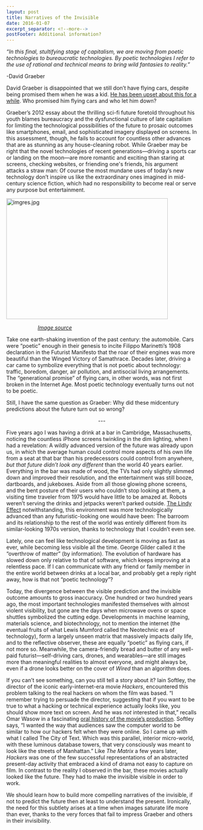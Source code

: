 ```yaml
---
layout: post
title: Narratives of the Invisible
date: 2016-01-07
excerpt_separator: <!--more-->
postFooter: Additional information?
---
```


<em>“In this final, stultifying stage of capitalism, we are moving from poetic technologies to bureaucratic technologies. By poetic technologies I refer to </em><em>the use of rational and technical means to bring wild fantasies to reality.”</em>

-David Graeber

David Graeber is disappointed that we still don’t have flying cars, despite being promised them when he was a kid. <a href="http://thebaffler.com/salvos/of-flying-cars-and-the-declining-rate-of-profit">He has been upset about this for a while</a>. Who promised him flying cars and who let him down?

Graeber’s 2012 essay about the thrilling sci-fi future foretold throughout his youth blames bureaucracy and the dysfunctional culture of late capitalism for limiting the technological possibilities of the future to prosaic outcomes like smartphones, email, and sophisticated imagery displayed on screens. In this assessment, though, he fails to account for countless other advances that are as stunning as any house-cleaning robot. While Graeber may be right that the novel technologies of recent generations—driving a sports car or landing on the moon—are more romantic and exciting than staring at screens, checking websites, or friending one's friends, his argument attacks a straw man: Of course the most mundane uses of today’s new technology don’t inspire us like the extraordinary ones imagined in mid-century science fiction, which had no responsibility to become real or serve any purpose but entertainment.

<img class="  wp-image-701 aligncenter" src="https://kneelingbus.files.wordpress.com/2016/01/imgres1.jpg" alt="imgres.jpg" width="426" height="319" />

<em>                     <a href="http://rasa13.deviantart.com/art/The-Gibson-From-Hackers-169133817">Image source</a></em>

Take one earth-shaking invention of the past century: the automobile. Cars were “poetic” enough in their genesis to incite Filippo Marinetti’s 1908 declaration in the Futurist Manifesto that the roar of their engines was more beautiful than the Winged Victory of Samathrace. Decades later, driving a car came to symbolize everything that is not poetic about technology: traffic, boredom, danger, air pollution, and antisocial living arrangements. The “generational promise” of flying cars, in other words, was not first broken in the Internet Age. Most poetic technology eventually turns out not to be poetic.

Still, I have the same question as Graeber: Why did these midcentury predictions about the future turn out so wrong?
<p style="text-align:center;">---</p>
Five years ago I was having a drink at a bar in Cambridge, Massachusetts, noticing the countless iPhone screens twinkling in the dim lighting, when I had a revelation: A wildly advanced version of the future was already upon us, in which the average human could control more aspects of his own life from a seat at that bar than his predecessors could control from anywhere, <em>but that future didn’t look any different</em> than the world 40 years earlier. Everything in the bar was made of wood, the TVs had only slightly slimmed down and improved their resolution, and the entertainment was still booze, dartboards, and jukeboxes. Aside from all those glowing phone screens, and the bent posture of their users who couldn’t stop looking at them, a visiting time traveler from 1975 would have little to be amazed at. Robots weren’t serving the drinks and jetpacks weren’t parked outside. <a href="https://en.wikipedia.org/wiki/Lindy_effect">The Lindy Effect</a> notwithstanding, this environment was more technologically advanced than any futuristic-looking one would have been: The barroom and its relationship to the rest of the world was entirely different from its similar-looking 1970s version, thanks to technology that I couldn’t even see.

Lately, one can feel like technological development is moving as fast as ever, while becoming less visible all the time. George Gilder called it the “overthrow of matter” (by information). The evolution of hardware has slowed down only relative to that of software, which keeps improving at a relentless pace. If I can communicate with any friend or family member in the entire world between drinks at a local bar, and probably get a reply right away, how is that not “poetic technology”?

Today, the divergence between the visible prediction and the invisible outcome amounts to gross inaccuracy. One hundred or two hundred years ago, the most important technologies manifested themselves with almost violent visibility, but gone are the days when microwave ovens or space shuttles symbolized the cutting edge. Developments in machine learning, materials science, and biotechnology, not to mention the internet (the eventual fruits of what Lewis Mumford called the Neotechnic era of technology), form a largely unseen matrix that massively impacts daily life, and to the reflective observer, these are equally “poetic” as flying cars, if not more so. Meanwhile, the camera-friendly bread and butter of any well-paid futurist—self-driving cars, drones, and wearables—are still images more than meaningful realities to almost everyone, and might always be, even if a drone looks better on the cover of <em>Wired</em> than an algorithm does.

If you can’t see something, can you still tell a story about it? Iain Softley, the director of the iconic early-internet-era movie <em>Hackers</em>, encountered this problem talking to the real hackers on whom the film was based. “I remember trying to persuade the director, suggesting that if you want to be true to what a hacking or technical experience actually looks like, you should show more text on screen. And he was <em>not </em>interested in that,” recalls Omar Wasow in a fascinating <a href="http://www.slashfilm.com/hackers-oral-history/">oral history of the movie’s production</a>. Softley says, “I wanted the way that audiences saw the computer world to be similar to how our hackers felt when they were online. So I came up with what I called The City of Text. Which was this parallel, interior micro-world, with these luminous database towers, that very consciously was meant to look like the streets of Manhattan.” Like <em>The Matrix</em> a few years later, <em>Hackers</em> was one of the few successful representations of an abstracted present-day activity that embraced a kind of drama not easy to capture on film. In contrast to the reality I observed in the bar, these movies actually looked like the future. They had to make the invisible visible in order to work.

We should learn how to build more compelling narratives of the invisible, if not to predict the future then at least to understand the present. Ironically, the need for this subtlety arises at a time when images saturate life more than ever, thanks to the very forces that fail to impress Graeber and others in their invisibility.